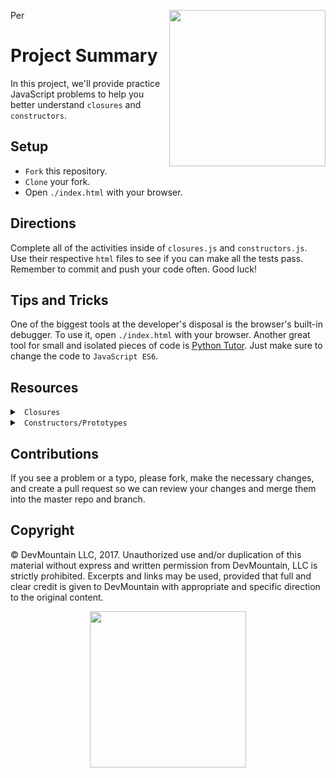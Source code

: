 Per<img src="https://s3.amazonaws.com/devmountain/readme-logo.png" width="250" align="right">

# Project Summary

In this project, we'll provide practice JavaScript problems to help you better understand `closures` and `constructors`.

## Setup

* `Fork` this repository.
* `Clone` your fork.
* Open `./index.html` with your browser.

## Directions

Complete all of the activities inside of `closures.js` and `constructors.js`. Use their respective `html` files to see if you can make all the tests pass. Remember to commit and push your code often. Good luck!

## Tips and Tricks

One of the biggest tools at the developer's disposal is the browser's built-in debugger. To use it, open `./index.html` with your browser. Another great tool for small and isolated pieces of code is <a href="http://www.pythontutor.com/visualize.html#">Python Tutor</a>. Just make sure to change the code to `JavaScript ES6`.


## Resources

<details>

<summary> <code> Closures </code> </summary>

* [Closures - MDN](https://developer.mozilla.org/en-US/docs/Web/JavaScript/Closures)
* [3 Part Series - Closures vs. Classes/Constructors](https://medium.com/engineering-livestream/javascript-classes-vs-closures-cf6d6c1473f)

</details>

<details>

<summary> <code> Constructors/Prototypes </code> </summary>

* [Understanding Constructor Functions](https://www.w3schools.com/js/js_object_constructors.asp)
* [Prototype Basics](https://www.w3schools.com/js/js_object_prototypes.asp)
* [Prototype InDepth](https://developer.mozilla.org/en-US/docs/Web/JavaScript/Inheritance_and_the_prototype_chain)
* [Factory vs. Constructor vs. Class](https://medium.com/javascript-scene/javascript-factory-functions-vs-constructor-functions-vs-classes-2f22ceddf33e)

</details>

## Contributions

If you see a problem or a typo, please fork, make the necessary changes, and create a pull request so we can review your changes and merge them into the master repo and branch.

## Copyright

© DevMountain LLC, 2017. Unauthorized use and/or duplication of this material without express and written permission from DevMountain, LLC is strictly prohibited. Excerpts and links may be used, provided that full and clear credit is given to DevMountain with appropriate and specific direction to the original content.

<p align="center">
<img src="https://s3.amazonaws.com/devmountain/readme-logo.png" width="250">
</p>
